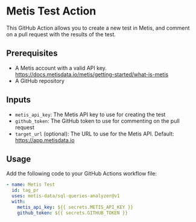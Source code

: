 # Metis Test Action

This GitHub Action allows you to create a new test in Metis, and comment on a pull request with the results of the test.

## Prerequisites
- A Metis account with a valid API key. https://docs.metisdata.io/metis/getting-started/what-is-metis
- A GitHub repository

## Inputs
- `metis_api_key`: The Metis API key to use for creating the test
- `github_token`: The GitHub token to use for commenting on the pull request
- `target_url` (optional): The URL to use for the Metis API. Default: https://app.metisdata.io

## Usage
Add the following code to your GitHub Actions workflow file:
```yaml
- name: Metis Test
  id: tag_pr
  uses: metis-data/sql-queries-analyzer@v1
  with:
    metis_api_key: ${{ secrets.METIS_API_KEY }}
    github_token: ${{ secrets.GITHUB_TOKEN }}